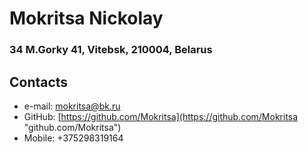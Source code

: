 # Mokritsa Nickolay

### 34 M.Gorky 41, Vitebsk, 210004, Belarus

## Contacts

* e-mail: mokritsa@bk.ru
* GitHub: [https://github.com/Mokritsa](https://github.com/Mokritsa "github.com/Mokritsa")
* Mobile: +375298319164
